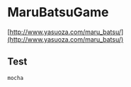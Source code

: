 # MaruBatsuGame

[http://www.yasuoza.com/maru_batsu/](http://www.yasuoza.com/maru_batsu/)

## Test

    mocha
